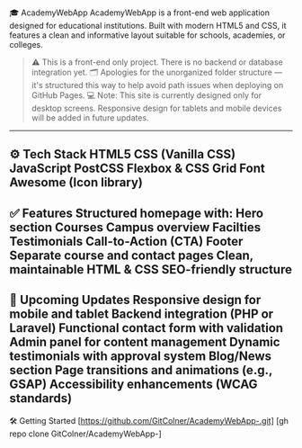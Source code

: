 🎓 AcademyWebApp
AcademyWebApp is a front-end web application designed for educational institutions. Built with modern HTML5 and CSS, it features a clean and informative layout suitable for schools, academies, or colleges.

>⚠️ This is a front-end only project. There is no backend or database integration yet.
🗂️ Apologies for the unorganized folder structure — it's structured this way to help avoid path issues when deploying on GitHub Pages.
💻 Note: This site is currently designed only for desktop screens. Responsive design for tablets and mobile devices will be added in future updates.
---
⚙️ Tech Stack
HTML5
CSS (Vanilla CSS)
JavaScript
PostCSS
Flexbox & CSS Grid
Font Awesome (Icon library)
---
✅ Features
Structured homepage with:
Hero section
Courses
Campus overview
Facilties
Testimonials
Call-to-Action (CTA)
Footer
Separate course and contact pages
Clean, maintainable HTML & CSS
SEO-friendly structure
---
🚧 Upcoming Updates
Responsive design for mobile and tablet
Backend integration (PHP or Laravel)
Functional contact form with validation
Admin panel for content management
Dynamic testimonials with approval system
Blog/News section
Page transitions and animations (e.g., GSAP)
Accessibility enhancements (WCAG standards)
---
🛠 Getting Started
[https://github.com/GitColner/AcademyWebApp-.git]
[gh repo clone GitColner/AcademyWebApp-]
